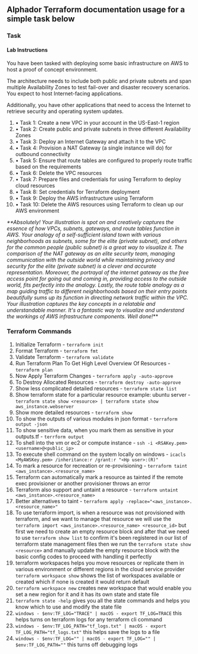 ## Alphador Terraform documentation usage for a simple task below

### Task
#### Lab Instructions

You have been tasked with deploying some basic infrastructure on AWS 
to host a proof of concept environment. 

The architecture needs to include both public and private subnets and span
multiple Availability Zones to test fail-over and disaster recovery scenarios. 
You expect to host Internet-facing applications. 

Additionally, you have other applications that need to access the Internet 
to retrieve security and operating system updates.

1. • Task 1: Create a new VPC in your account in the US-East-1 region
2. • Task 2: Create public and private subnets in three different Availability Zones
3. • Task 3: Deploy an Internet Gateway and attach it to the VPC
4. • Task 4: Provision a NAT Gateway (a single instance will do) for outbound connectivity
5. • Task 5: Ensure that route tables are configured to properly route traffic based on the requirements
6. • Task 6: Delete the VPC resources
7. • Task 7: Prepare files and credentials for using Terraform to deploy cloud resources
8. • Task 8: Set credentials for Terraform deployment
9. • Task 9: Deploy the AWS infrastructure using Terraform
10. • Task 10: Delete the AWS resources using Terraform to clean up our AWS environment

_**Absolutely! Your illustration is spot on and creatively captures the essence of how VPCs, subnets, gateways, and route tables 
function in AWS. 
Your analogy of a self-sufficient island town with various neighborhoods as subnets, some for the elite (private subnet), and 
others for the common people (public subnet) is a great way to visualize it.
The comparison of the NAT gateway as an elite security team, managing communication with the outside world while maintaining 
privacy and security for the elite (private subnet) is a clever and accurate representation.
Moreover, the portrayal of the internet gateway as the free access point for going out and coming in, providing access to the 
outside world, fits perfectly into the analogy.
Lastly, the route table analogy as a map guiding traffic to different neighborhoods based on their entry points beautifully sums 
up its function in directing network traffic within the VPC.
Your illustration captures the key concepts in a relatable and understandable manner. 
It's a fantastic way to visualize and understand the workings of AWS infrastructure components. Well done!_**


### Terraform Commands
1. Initialize Terraform - `terraform init`
2. Format Terraform - `terraform fmt`
3. Validate Terraform - `terraform validate`
4. Run Terraform Plan To Get High Level Overview Of Resources - `terraform plan`
5. Now Apply Terraform Changes - `terraform apply -auto-approve`
6. To Destroy Allocated Resources - `terraform destroy -auto-approve`
7. Show less complicated detailed resources - `terraform state list`
8. Show terraform state for a particular resource example: ubuntu server - `terraform state show <resource> | terraform state show aws_instance.webserver`
9. Show more detailed resources - `terraform show`
10. To show the outputs of various modules in json format - `terraform output -json`
11. To show sensitive data, when you mark them as sensitive in your outputs.tf - `terrform output`
12. To shell into the vm or ec2 or compute instance - `ssh -i <RSAKey.pem> <username>@<public_ip>`
13. To execute shell command on the system locally on windows - `icacls <MyAWSKey.pem> /inheritance:r /grant:r "<Hp user>:(R)"`
14. To mark a resource for recreation or re-provisioning - `terraform taint <aws_instance>.<resource_name>`
15. Terraform can automatically mark a resource as tainted if the remote exec provisioner or another provisioner throws an error
16. Terraform also support and untaint a resource - `terraform untaint <aws_instance>.<resource_name>`
17. Better alternatives to taint - `terraform apply -replace="<aws_instance>.<resource_name>"`
18. To use terraform import, is when a resource was not provisioned with terraform, and we want to manage that resource we will use the 
`terraform import <aws_instance>.<resource_name> <resource_id>` but first we need to create an empty resource block and after
that we need to use `terraform show list` to confirm it's been registered in our list of terraform state management files
then we run the `terraform state show <resource>` and manually update the empty resource block with the basic config codes to proceed
with handling it perfectly
19. terraform workspaces helps you move resources or replicate them in various environment or different regions in the cloud
service provider `terraform workspace show` shows the list of workspaces available or created which if none is created it would
return default
20. `terraform workspace new` creates new workspace that would enable you set a new region for it and it has its own state and state file
21. `terraform state -help` gives you all the state commands and helps you know which to use and modify the state file
22. `windows - $env:TF_LOG="TRACE" | macOS - export TF_LOG=TRACE` this helps turns on terraform logs for any terraform cli command
23. `windows - $env:TF_LOG_PATH="tf_logs.txt" | macOS - export TF_LOG_PATH="tf_logs.txt"` this helps save the logs to a file
24. `windows - $env:TF_LOG="" | macOS - export TF_LOG="" | $env:TF_LOG_PATH=""` this turns off debugging logs